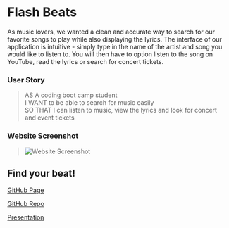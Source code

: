 # Flash Beats

As music lovers, we wanted a clean and accurate way to search for our favorite songs to play while also displaying the lyrics. The interface of our application is intuitive - simply type in the name of the artist and song you would like to listen to. You will then have to option listen to the song on YouTube, read the lyrics or search for concert tickets.

### User Story
>AS A coding boot camp student <br>
>I WANT to be able to search for music easily <br>
>SO THAT I can listen to music, view the lyrics and look for concert and event tickets <br>

### Website Screenshot
> ![Website Screenshot](https://github.com/TeamFlash1/music-app/blob/develop/assets/svg/website_screenshot.gif)

## Find your beat!

[GitHub Page](https://teamflash1.github.io/music-app)

[GitHub Repo](https://github.com/TeamFlash1/music-app)

[Presentation](https://docs.google.com/presentation/d/122DpIhsRIs8Mb41n8PPm_paV6cf6J8UFFj_rD07lTq8/edit?usp=sharing)
